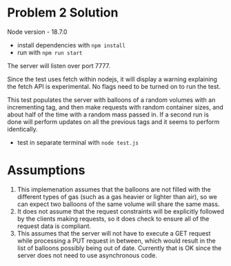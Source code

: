 # Problem 2 Solution

Node version - 18.7.0

- install dependencies with `npm install`
- run with `npm run start`

The server will listen over port 7777.

Since the test uses fetch within nodejs, it will display a warning explaining the fetch API is experimental. No flags need to be turned on to run the test.

This test populates the server with balloons of a random volumes with an incrementing tag, and then make requests with random container sizes, and about half of the time with a random mass passed in. If a second run is done will perform updates on all the previous tags and it seems to perform identically.

- test in separate terminal with `node test.js`

# Assumptions

1. This implemenation assumes that the balloons are not filled with the different types of gas (such as a gas heavier or lighter than air), so we can expect two balloons of the same volume will share the same mass.
2. It does not assume that the request constraints will be explicitly followed by the clients making requests, so it does check to ensure all of the request data is compliant.
3. This assumes that the server will not have to execute a GET request while processing a PUT request in between, which would result in the list of balloons possibly being out of date. Currently that is OK since the server does not need to use asynchronous code.
